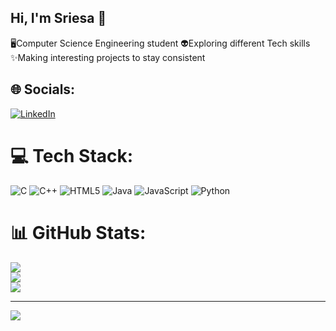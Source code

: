 ## Hi, I'm Sriesa 🪼

🖥️Computer Science Engineering student
👽Exploring different Tech skills
✨Making interesting projects to stay consistent


## 🌐 Socials:
[![LinkedIn](https://img.shields.io/badge/LinkedIn-%230077B5.svg?logo=linkedin&logoColor=white)](https://linkedin.com/in/sriesa) 

# 💻 Tech Stack:
![C](https://img.shields.io/badge/c-%2300599C.svg?style=plastic&logo=c&logoColor=white) ![C++](https://img.shields.io/badge/c++-%2300599C.svg?style=plastic&logo=c%2B%2B&logoColor=white) ![HTML5](https://img.shields.io/badge/html5-%23E34F26.svg?style=plastic&logo=html5&logoColor=white) ![Java](https://img.shields.io/badge/java-%23ED8B00.svg?style=plastic&logo=openjdk&logoColor=white) ![JavaScript](https://img.shields.io/badge/javascript-%23323330.svg?style=plastic&logo=javascript&logoColor=%23F7DF1E) ![Python](https://img.shields.io/badge/python-3670A0?style=plastic&logo=python&logoColor=ffdd54)
# 📊 GitHub Stats:
![](https://github-readme-stats.vercel.app/api?username=sri-esa&theme=tokyonight&hide_border=false&include_all_commits=false&count_private=false)<br/>
![](https://nirzak-streak-stats.vercel.app/?user=sri-esa&theme=tokyonight&hide_border=false)<br/>
![](https://github-readme-stats.vercel.app/api/top-langs/?username=sri-esa&theme=tokyonight&hide_border=false&include_all_commits=false&count_private=false&layout=compact)
<!--
## 🏆 GitHub Trophies
![](https://github-profile-trophy.vercel.app/?username=sri-esa&theme=radical&no-frame=false&no-bg=true&margin-w=4)
-->

---
[![](https://visitcount.itsvg.in/api?id=sri-esa&icon=0&color=3)](https://visitcount.itsvg.in)

<!-- Proudly created with GPRM ( https://gprm.itsvg.in ) -->
